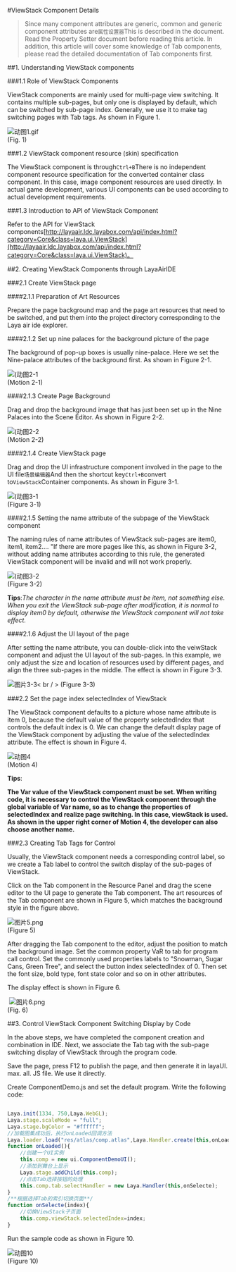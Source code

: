 #ViewStack Component Details

> Since many component attributes are generic, common and generic component attributes are`属性设置器`This is described in the document. Read the Property Setter document before reading this article. In addition, this article will cover some knowledge of Tab components, please read the detailed documentation of Tab components first.

##1. Understanding ViewStack components

###1.1 Role of ViewStack Components

ViewStack components are mainly used for multi-page view switching. It contains multiple sub-pages, but only one is displayed by default, which can be switched by sub-page index. Generally, we use it to make tag switching pages with Tab tags. As shown in Figure 1.

![动图1.gif](img/1.gif)<br/> (Fig. 1)

###1.2 ViewStack component resource (skin) specification

The ViewStack component is through`Ctrl+B`There is no independent component resource specification for the converted container class component. In this case, image component resources are used directly. In actual game development, various UI components can be used according to actual development requirements.

###1.3 Introduction to API of ViewStack Component

Refer to the API for ViewStack components[http://layaair.ldc.layabox.com/api/index.html?category=Core&class=laya.ui.ViewStack](http://layaair.ldc.layabox.com/api/index.html?category=Core&class=laya.ui.ViewStack)。



##2. Creating ViewStack Components through LayaAirIDE

###2.1 Create ViewStack page

####2.1.1 Preparation of Art Resources

Prepare the page background map and the page art resources that need to be switched, and put them into the project directory corresponding to the Laya air ide explorer.

####2.1.2 Set up nine palaces for the background picture of the page

The background of pop-up boxes is usually nine-palace. Here we set the Nine-palace attributes of the background first. As shown in Figure 2-1.

![(动图2-1](img/2-1.gif)<br/> (Motion 2-1)

####2.1.3 Create Page Background

Drag and drop the background image that has just been set up in the Nine Palaces into the Scene Editor. As shown in Figure 2-2.

![(动图2-2](img/2-2.gif)<br/> (Motion 2-2)

####2.1.4 Create ViewStack page

Drag and drop the UI infrastructure component involved in the page to the UI file`场景编辑器`And then the shortcut key`Ctrl+B`convert to`ViewStack`Container components. As shown in Figure 3-1.

![(动图3-1](img/3-1.gif)<br/> (Figure 3-1)



####2.1.5 Setting the name attribute of the subpage of the ViewStack component

The naming rules of name attributes of ViewStack sub-pages are item0, item1, item2.... "If there are more pages like this, as shown in Figure 3-2, without adding name attributes according to this rule, the generated ViewStack component will be invalid and will not work properly.

![(动图3-2](img/3-2.gif)<br/> (Figure 3-2)

**Tips**:*The character in the name attribute must be item, not something else. When you exit the ViewStack sub-page after modification, it is normal to display item0 by default, otherwise the ViewStack component will not take effect.*



####2.1.6 Adjust the UI layout of the page

After setting the name attribute, you can double-click into the veiwStack component and adjust the UI layout of the sub-pages. In this example, we only adjust the size and location of resources used by different pages, and align the three sub-pages in the middle. The effect is shown in Figure 3-3.

​![图片3-3](img/3-3.png)< br / > (Figure 3-3)



###2.2 Set the page index selectedIndex of ViewStack

The ViewStack component defaults to a picture whose name attribute is item 0, because the default value of the property selectedIndex that controls the default index is 0. We can change the default display page of the ViewStack component by adjusting the value of the selectedIndex attribute. The effect is shown in Figure 4.

![动图4](img/4.gif)<br/> (Motion 4)

**Tips**:

**The Var value of the ViewStack component must be set. When writing code, it is necessary to control the ViewStack component through the global variable of Var name, so as to change the properties of selectedIndex and realize page switching. In this case, viewStack is used. As shown in the upper right corner of Motion 4, the developer can also choose another name.**



###2.3 Creating Tab Tags for Control

Usually, the ViewStack component needs a corresponding control label, so we create a Tab label to control the switch display of the sub-pages of ViewStack.

Click on the Tab component in the Resource Panel and drag the scene editor to the UI page to generate the Tab component. The art resources of the Tab component are shown in Figure 5, which matches the background style in the figure above.

​![图片5.png](img/5.png)<br/>
(Figure 5)

After dragging the Tab component to the editor, adjust the position to match the background image. Set the common property VaR to tab for program call control. Set the commonly used properties labels to "Snowman, Sugar Cans, Green Tree", and select the button index selectedIndex of 0. Then set the font size, bold type, font state color and so on in other attributes.

The display effect is shown in Figure 6.



​        ![图片6.png](img/6.png)<br/>
(Fig. 6)



##3. Control ViewStack Component Switching Display by Code

In the above steps, we have completed the component creation and combination in IDE. Next, we associate the Tab tag with the sub-page switching display of ViewStack through the program code.

Save the page, press F12 to publish the page, and then generate it in layaUI. max. all. JS file. We use it directly.



Create ComponentDemo.js and set the default program. Write the following code:


```javascript

Laya.init(1334, 750,Laya.WebGL);
Laya.stage.scaleMode = "full";
Laya.stage.bgColor = "#ffffff";
//加载图集成功后，执行onLoaded回调方法
Laya.loader.load("res/atlas/comp.atlas",Laya.Handler.create(this,onLoaded));
function onLoaded(){
    //创建一个UI实例
    this.comp = new ui.ComponentDemoUI();
    //添加到舞台上显示
    Laya.stage.addChild(this.comp);
    //点击Tab选择按钮的处理
    this.comp.tab.selectHandler = new Laya.Handler(this,onSelecte);
}
/**根据选择Tab的索引切换页面**/
function onSelecte(index){
    //切换ViewStack子页面
    this.comp.viewStack.selectedIndex=index;
}
```


Run the sample code as shown in Figure 10.

![动图10](img/1.gif)<br/> (Figure 10)